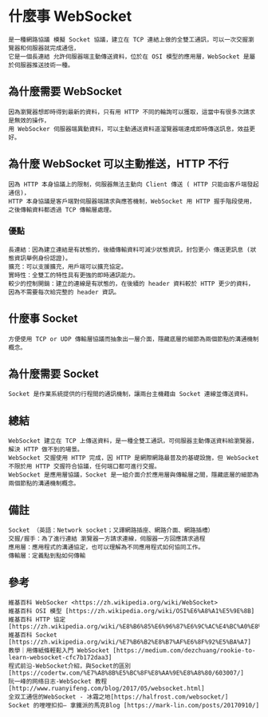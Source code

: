 # 什麼事 WebSocket
    是一種網路協議 模擬 Socket 協議，建立在 TCP 連結上做的全雙工通訊，可以一次交握瀏覽器和伺服器就完成通信，
    它是一個長連結 允許伺服器端主動傳送資料，位於在 OSI 模型的應用層，WebSocket 是屬於伺服器推送技術一種。

## 為什麼需要 WebSocket
    因為瀏覽器想即時得到最新的資料，只有用 HTTP 不同的輪詢可以獲取，這當中有很多次請求是無效的操作，
    用 WebSocker 伺服器端異動資料，可以主動通送資料道溜覽器端達成即時傳送訊息，效益更好。
    
## 為什麼 WebSocket 可以主動推送，HTTP 不行
    因為 HTTP 本身協議上的限制，伺服器無法主動向 Client 傳送 ( HTTP 只能由客戶端發起通信)，
    HTTP 本身協議是客戶端對伺服器端請求與應答機制，WebSocket 用 HTTP 握手階段使用，
    之後傳輸資料都透過 TCP 傳輸層處理。

### 優點
    長連結：因為建立連結是有狀態的，後續傳輸資料可減少狀態資訊，封包更小 傳送更訊息 (狀態資訊舉例身份認證)。
    擴充：可以支援擴充，用戶端可以擴充協定。
    實時性：全雙工的特性具有更強的即時通訊能力。
    較少的控制開銷：建立的連線是有狀態的，在後續的 header 資料較於 HTTP 更少的資料，因為不需要每次給完整的 header 資訊。

## 什麼事 Socket
    方便使用 TCP or UDP 傳輸層協議而抽象出一層介面，隱藏底層的細節為兩個節點的溝通機制概念。

## 為什麼需要 Socket
    Socket 是作業系統提供的行程間的通訊機制，讓兩台主機藉由 Socket 連線並傳送資料。

## 總結
    WebSocket 建立在 TCP 上傳送資料，是一種全雙工通訊，可伺服器主動傳送資料給瀏覽器，解決 HTTP 做不到的場景。
    WebSocket 交握使用 HTTP 完成，因 HTTP 是網際網路最普及的基礎設施，但 WebSocket 不限於用 HTTP 交握符合協議，任何端口都可進行交握。
    WebSocket 是應用層協議，Socket 是一組介面介於應用層與傳輸層之間，隱藏底層的細節為兩個節點的溝通機制概念。

## 備註
    Socket （英語：Network socket；又譯網路插座、網路介面、網路插槽）
    交握/握手：為了進行連結 瀏覽器一方請求連線，伺服器一方回應請求過程
    應用層：應用程式的溝通協定，也可以理解為不同應用程式如何協同工作。
    傳輸層：定義點到點如何傳輸
    
## 參考
    維基百科 WebSocker <https://zh.wikipedia.org/wiki/WebSocket>
    維基百科 OSI 模型 [https://zh.wikipedia.org/wiki/OSI%E6%A8%A1%E5%9E%8B]
    維基百科 HTTP 協定[https://zh.wikipedia.org/wiki/%E8%B6%85%E6%96%87%E6%9C%AC%E4%BC%A0%E8%BE%93%E5%8D%8F%E8%AE%AE]
    維基百科 Socket [https://zh.wikipedia.org/wiki/%E7%B6%B2%E8%B7%AF%E6%8F%92%E5%BA%A7]
    教學｜用傳紙條輕鬆入門 WebSocket [https://medium.com/dezchuang/rookie-to-learn-websocket-cfc7b172daa3]
    程式前沿-WebSocket介紹，與Socket的區別 [https://codertw.com/%E7%A8%8B%E5%BC%8F%E8%AA%9E%E8%A8%80/603007/]
    阮一峰的网络日志-WebSocket 教程 [http://www.ruanyifeng.com/blog/2017/05/websocket.html]
    全双工通信的WebSocket - 冰霜之地[https://halfrost.com/websocket/]
    Socket 的哩哩扣扣– 拿鐵派的馬克Blog [https://mark-lin.com/posts/20170910/]

